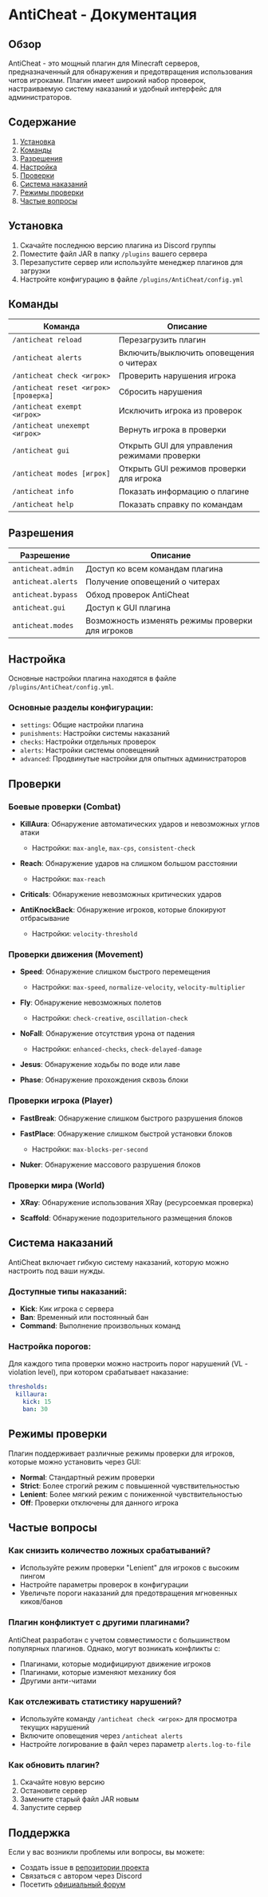 # AntiCheat - Документация

## Обзор
AntiCheat - это мощный плагин для Minecraft серверов, предназначенный для обнаружения и предотвращения использования читов игроками. Плагин имеет широкий набор проверок, настраиваемую систему наказаний и удобный интерфейс для администраторов.

## Содержание
1. [Установка](#установка)
2. [Команды](#команды)
3. [Разрешения](#разрешения)
4. [Настройка](#настройка)
5. [Проверки](#проверки)
6. [Система наказаний](#система-наказаний)
7. [Режимы проверки](#режимы-проверки)
8. [Частые вопросы](#частые-вопросы)

## Установка
1. Скачайте последнюю версию плагина из Discord группы
2. Поместите файл JAR в папку `/plugins` вашего сервера
3. Перезапустите сервер или используйте менеджер плагинов для загрузки
4. Настройте конфигурацию в файле `/plugins/AntiCheat/config.yml`

## Команды
| Команда | Описание |
|---------|----------|
| `/anticheat reload` | Перезагрузить плагин |
| `/anticheat alerts` | Включить/выключить оповещения о читерах |
| `/anticheat check <игрок>` | Проверить нарушения игрока |
| `/anticheat reset <игрок> [проверка]` | Сбросить нарушения |
| `/anticheat exempt <игрок>` | Исключить игрока из проверок |
| `/anticheat unexempt <игрок>` | Вернуть игрока в проверки |
| `/anticheat gui` | Открыть GUI для управления режимами проверки |
| `/anticheat modes [игрок]` | Открыть GUI режимов проверки для игрока |
| `/anticheat info` | Показать информацию о плагине |
| `/anticheat help` | Показать справку по командам |

## Разрешения
| Разрешение | Описание |
|------------|----------|
| `anticheat.admin` | Доступ ко всем командам плагина |
| `anticheat.alerts` | Получение оповещений о читерах |
| `anticheat.bypass` | Обход проверок AntiCheat |
| `anticheat.gui` | Доступ к GUI плагина |
| `anticheat.modes` | Возможность изменять режимы проверки для игроков |

## Настройка
Основные настройки плагина находятся в файле `/plugins/AntiCheat/config.yml`. 

### Основные разделы конфигурации:
- `settings`: Общие настройки плагина
- `punishments`: Настройки системы наказаний
- `checks`: Настройки отдельных проверок
- `alerts`: Настройки системы оповещений
- `advanced`: Продвинутые настройки для опытных администраторов

## Проверки

### Боевые проверки (Combat)
- **KillAura**: Обнаружение автоматических ударов и невозможных углов атаки
  - Настройки: `max-angle`, `max-cps`, `consistent-check`
  
- **Reach**: Обнаружение ударов на слишком большом расстоянии
  - Настройки: `max-reach`
  
- **Criticals**: Обнаружение невозможных критических ударов
  
- **AntiKnockBack**: Обнаружение игроков, которые блокируют отбрасывание
  - Настройки: `velocity-threshold`

### Проверки движения (Movement)
- **Speed**: Обнаружение слишком быстрого перемещения
  - Настройки: `max-speed`, `normalize-velocity`, `velocity-multiplier`
  
- **Fly**: Обнаружение невозможных полетов
  - Настройки: `check-creative`, `oscillation-check`
  
- **NoFall**: Обнаружение отсутствия урона от падения
  - Настройки: `enhanced-checks`, `check-delayed-damage`
  
- **Jesus**: Обнаружение ходьбы по воде или лаве
  
- **Phase**: Обнаружение прохождения сквозь блоки

### Проверки игрока (Player)
- **FastBreak**: Обнаружение слишком быстрого разрушения блоков
  
- **FastPlace**: Обнаружение слишком быстрой установки блоков
  - Настройки: `max-blocks-per-second`
  
- **Nuker**: Обнаружение массового разрушения блоков

### Проверки мира (World)
- **XRay**: Обнаружение использования XRay (ресурсоемкая проверка)
  
- **Scaffold**: Обнаружение подозрительного размещения блоков

## Система наказаний
AntiCheat включает гибкую систему наказаний, которую можно настроить под ваши нужды.

### Доступные типы наказаний:
- **Kick**: Кик игрока с сервера
- **Ban**: Временный или постоянный бан
- **Command**: Выполнение произвольных команд

### Настройка порогов:
Для каждого типа проверки можно настроить порог нарушений (VL - violation level), при котором срабатывает наказание:

```yaml
thresholds:
  killaura:
    kick: 15
    ban: 30
```

## Режимы проверки
Плагин поддерживает различные режимы проверки для игроков, которые можно установить через GUI:

- **Normal**: Стандартный режим проверки
- **Strict**: Более строгий режим с повышенной чувствительностью
- **Lenient**: Более мягкий режим с пониженной чувствительностью
- **Off**: Проверки отключены для данного игрока

## Частые вопросы

### Как снизить количество ложных срабатываний?
- Используйте режим проверки "Lenient" для игроков с высоким пингом
- Настройте параметры проверок в конфигурации
- Увеличьте пороги наказаний для предотвращения мгновенных киков/банов

### Плагин конфликтует с другими плагинами?
AntiCheat разработан с учетом совместимости с большинством популярных плагинов. Однако, могут возникать конфликты с:
- Плагинами, которые модифицируют движение игроков
- Плагинами, которые изменяют механику боя
- Другими анти-читами

### Как отслеживать статистику нарушений?
- Используйте команду `/anticheat check <игрок>` для просмотра текущих нарушений
- Включите оповещения через `/anticheat alerts`
- Настройте логирование в файл через параметр `alerts.log-to-file`

### Как обновить плагин?
1. Скачайте новую версию
2. Остановите сервер
3. Замените старый файл JAR новым
4. Запустите сервер

## Поддержка
Если у вас возникли проблемы или вопросы, вы можете:
- Создать issue в [репозитории проекта](https://github.com/your-repo/AntiCheat/issues)
- Связаться с автором через Discord
- Посетить [официальный форум](https://www.spigotmc.org/) 
